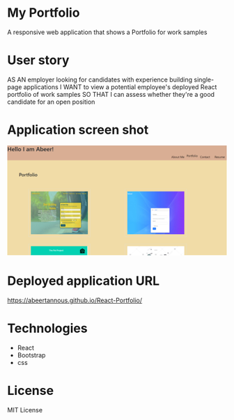 # My Portfolio

A responsive web application that shows a Portfolio for work samples 

# User story

AS AN employer looking for candidates with experience building single-page applications
I WANT to view a potential employee's deployed React portfolio of work samples
SO THAT I can assess whether they're a good candidate for an open position

# Application screen shot

![](src/assets/images/Portfolio-Screenshot.png)


# Deployed application URL

 https://abeertannous.github.io/React-Portfolio/

# Technologies

- React 
- Bootstrap
- css


# License
MIT License